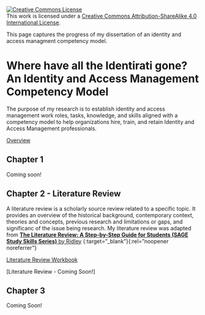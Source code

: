 <a rel="license" href="http://creativecommons.org/licenses/by-sa/4.0/"><img alt="Creative Commons License" style="border-width:0" src="https://i.creativecommons.org/l/by-sa/4.0/88x31.png" /></a><br />This work is licensed under a <a rel="license" href="http://creativecommons.org/licenses/by-sa/4.0/">Creative Commons Attribution-ShareAlike 4.0 International License</a>.

This page captures the progress of my dissertation of an identity and access managment competency model.

# Where have all the Identirati gone? An Identity and Access Management Competency Model

The purpose of my research is to establish identity and access management work roles, tasks, knowledge, and skills aligned with a competency model to help organizations hire, train, and retain Identity and Access Management professionals.

[Overview](IAMWP-Overview-202103.md)

## Chapter 1

Coming soon!

## Chapter 2 - Literature Review

A literature review is a scholarly source review related to a specific topic. It provides an overview of the historical background, contemporary context, theories and concepts, previous research and limitations or gaps, and significanc of the issue being research. My literature review was adapted from [**The Literature Review: A Step-by-Step Guide for Students (SAGE Study Skills Series)** by Ridley](https://www.amazon.com/Literature-Review-Step-Step-Students/dp/1446201430/ref=pd_lpo_14_t_0/141-5825669-0250349?_encoding=UTF8&pd_rd_i=1446201430&pd_rd_r=519270a8-c143-4def-9b02-c153a52cae99&pd_rd_w=yJF2F&pd_rd_wg=4N1TU&pf_rd_p=337be819-13af-4fb9-8b3e-a5291c097ebb&pf_rd_r=MAZXGWSSCK99FXCE77YH&psc=1&refRID=MAZXGWSSCK99FXCE77YH) {:target=”_blank”}{:rel=”noopener noreferrer”}

[Literature Review Workbook](IAMWP-LitReviewWB-202103.md)

[Literature Review - Coming Soon!]

## Chapter 3

Coming Soon!
